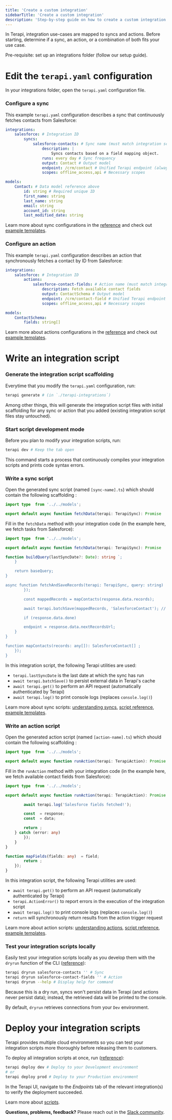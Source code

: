 ```yaml
---
title: 'Create a custom integration'
sidebarTitle: 'Create a custom integration'
description: 'Step-by-step guide on how to create a custom integration with Terapi.'
---
```


In Terapi, integration use-cases are mapped to syncs and actions. Before starting, determine if a sync, an action, or a combination of both fits your use case.


Pre-requisite: set up an integrations folder (follow our setup guide).


# Edit the `terapi.yaml` configuration

In your integrations folder, open the `terapi.yaml` configuration file.

### Configure a sync

This example `terapi.yaml` configuration describes a sync that continuously fetches contacts from Salesforce:
```yaml terapi.yaml
integrations:
    salesforce: # Integration ID
        syncs:
            salesforce-contacts: # Sync name (must match integration script name)
                description: |
                    Syncs contacts based on a field mapping object.
                runs: every day # Sync frequency
                output: Contact # Output model
                endpoint: /crm/contact # Unified Terapi endpoint (always GET for syncs)
                scopes: offline_access,api # Necessary scopes

models:
    Contact: # Data model reference above
        id: string # Required unique ID
        first_name: string
        last_name: string
        email: string
        account_id: string
        last_modified_date: string
```


Learn more about sync configurations in the [reference](/reference/integration-configuration) and check out [example templates](/integrations/overview).


### Configure an action

This example `terapi.yaml` configuration describes an action that synchronously fetches a contact by ID from Salesforce:
```yaml terapi.yaml
integrations:
    salesforce: # Integration ID
        actions:
            salesforce-contact-fields: # Action name (must match integration script name)
                description: Fetch available contact fields
                output: ContactSchema # Output model
                endpoint: /crm/contact-field # Unified Terapi endpoint (defaults to POST for actions)
                scopes: offline_access,api # Necessary scopes

models:
    ContactSchema:
        fields: string[]
```


Learn more about actions configurations in the [reference](/reference/integration-configuration) and check out [example templates](/integrations/overview).


# Write an integration script

### Generate the integration script scaffolding

Everytime that you modify the `terapi.yaml` configuration, run:

```bash
terapi generate # (in `./terapi-integrations`)
```

Among other things, this will generate the integration script files with initial scaffolding for any sync or action that you added (existing integration script files stay untouched).

### Start script development mode

Before you plan to modify your integration scripts, run:
```bash
terapi dev # Keep the tab open
```

This command starts a process that continuously compiles your integration scripts and prints code syntax errors.

### Write a sync script

Open the generated sync script (named `[sync-name].ts`) which should contain the following scaffolding :

```typescript salesforce-contacts.ts
import type  from '../../models';

export default async function fetchData(terapi: TerapiSync): Promise 
```

Fill in the `fetchData` method with your integration code (in the example here, we fetch tasks from Salesforce):

```ts salesforce-contacts.ts
import type  from '../../models';

export default async function fetchData(terapi: TerapiSync): Promise 

function buildQuery(lastSyncDate?: Date): string `;
    }

    return baseQuery;
}

async function fetchAndSaveRecords(terapi: TerapiSync, query: string)  : 
        });

        const mappedRecords = mapContacts(response.data.records);

        await terapi.batchSave(mappedRecords, 'SalesforceContact'); // Saves records to Terapi cache.

        if (response.data.done) 

        endpoint = response.data.nextRecordsUrl;
    }
}

function mapContacts(records: any[]): SalesforceContact[] ;
    });
}
```

In this integration script, the following Terapi utilities are used:
- `terapi.lastSyncDate` is the last date at which the sync has run
- `await terapi.batchSave()` to persist external data in Terapi's cache
- `await terapi.get()` to perform an API request (automatically authenticated by Terapi)
- `await terapi.log()` to print console logs (replaces `console.log()`)


Learn more about sync scripts: [understanding syncs](/understand/concepts/syncs), [script reference](/reference/scripts), [example templates](/integrations/overview).


### Write an action script

Open the generated action script (named `[action-name].ts`) which should contain the following scaffolding :

```typescript salesforce-contact-fields.ts
import type  from '../../models';

export default async function runAction(terapi: TerapiAction): Promise 
```

Fill in the `runAction` method with your integration code (in the example here, we fetch available contact fields from Salesforce):

```ts salesforce-contact-fields.ts
import type  from '../../models';

export default async function runAction(terapi: TerapiAction): Promise );

        await terapi.log('Salesforce fields fetched!');

        const  = response;
        const  = data;

        return ;
    } catch (error: any) 
        });
    }
}

function mapFields(fields: any)  = field;
        return ;
    });
}
```

In this integration script, the following Terapi utilities are used:
- `await terapi.get()` to perform an API request (automatically authenticated by Terapi)
- `terapi.ActionError()` to report errors in the execution of the integration script
- `await terapi.log()` to print console logs (replaces `console.log()`)
- `return` will synchronously return results from the action trigger request


Learn more about action scripts: [understanding actions](/understand/concepts/actions), [script reference](/reference/scripts), [example templates](/integrations/overview).


### Test your integration scripts locally

Easily test your integration scripts locally as you develop them with the `dryrun` function of the CLI ([reference](/reference/cli)):

```bash
terapi dryrun salesforce-contacts '' # Sync
terapi dryrun salesforce-contact-fields '' # Action
terapi dryrun --help # Display help for command
```

Because this is a dry run, syncs won't persist data in Terapi (and actions never persist data); instead, the retrieved data will be printed to the console.


By default, `dryrun` retrieves connections from your `Dev` environment.


# Deploy your integration scripts

Terapi provides multiple cloud environments so you can test your integration scripts more thoroughly before releasing them to customers.

To deploy all integration scripts at once, run ([reference](/reference/cli)):
```bash
terapi deploy dev # Deploy to your Development environment
# or
terapi deploy prod # Deploy to your Production environment
```

In the Terapi UI, navigate to the _Endpoints_ tab of the relevant integration(s) to verify the deployment succeeded.


Learn more about [scripts](/understand/concepts/scripts).



**Questions, problems, feedback?** Please reach out in the [Slack community](https://terapi.dev/slack).


